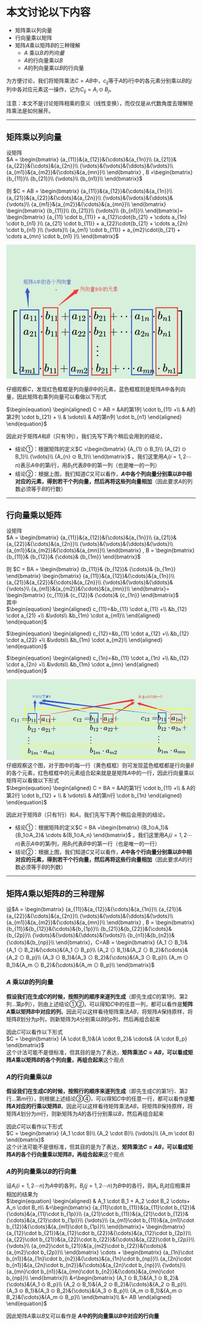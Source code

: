 # 本文讨论以下内容
* 矩阵乘以列向量
* 行向量乘以矩阵
* 矩阵${A}$乘以矩阵${B}$的三种理解
    * ${A}$ 乘以${B}的列向量$
    * ${A}$的行向量乘以${B}$
    * ${A}$的列向量乘以${B}$的行向量


为方便讨论，我们将矩阵乘法$C=AB$中，$c_{ij}$等于$A$的$i$行中的各元素分别乘以$B$的$j$列中各对应元素这一操作，记为$C_{ij} = A_i⊙B_j$。

注意：本文不是讨论矩阵相乘的意义（线性变换），而仅仅是从代数角度去理解矩阵乘法是如何展开。

---
## 矩阵乘以列向量
设矩阵  
$A = \begin{bmatrix}
{a_{11}}&{a_{12}}&{\cdots}&{a_{1n}}\\
{a_{21}}&{a_{22}}&{\cdots}&{a_{2n}}\\
{\vdots}&{\vdots}&{\ddots}&{\vdots}\\
{a_{m1}}&{a_{m2}}&{\cdots}&{a_{mn}}\\
\end{bmatrix}  ,
B =\begin{bmatrix}
{b_{11}}\\
{b_{21}}\\
{\vdots}\\
{b_{n1}}\\
\end{bmatrix}$

 
则
$C = AB = \begin{bmatrix}
{a_{11}}&{a_{12}}&{\cdots}&{a_{1n}}\\
{a_{21}}&{a_{22}}&{\cdots}&{a_{2n}}\\
{\vdots}&{\vdots}&{\ddots}&{\vdots}\\
{a_{m1}}&{a_{m2}}&{\cdots}&{a_{mn}}\\
\end{bmatrix}
\begin{bmatrix}
{b_{11}}\\
{b_{21}}\\
{\vdots}\\
{b_{n1}}\\
\end{bmatrix}=
\begin{bmatrix}
{a_{11} \cdot b_{11}} + a_{12}\cdot{b_{21} +  \cdots a_{1n} \cdot b_{n1} }\\
{a_{21} \cdot b_{11}} + a_{22}\cdot{b_{21} +  \cdots a_{2n} \cdot b_{n1} }\\
{\vdots}\\
{a_{m1} \cdot b_{11}} + a_{m2}\cdot{b_{21} +  \cdots a_{mn} \cdot b_{n1} }\\
\end{bmatrix}$


![matrix_mul_vector1](/imgs/matrix_mul_vector1.jpg)


仔细观察$C$，发现红色框框是列向量$B$中的元素，蓝色框框则是矩阵$A$中各列向量，因此矩阵右乘列向量可以看做以下形式
  
$\begin{equation}
\begin{aligned}
C = AB = &A的第1列 \cdot b_{11} +\\ 
& A的第2列 \cdot b_{21} + \\
& \vdots\\
& A的第n列 \cdot b_{n1}
\end{aligned}
\end{equation}$


因此对于矩阵$A$和$B$（只有1列），我们先写下两个稍后会用到的结论，
* 结论①：根据矩阵的定义$C =\begin{bmatrix}
{A_{1} ⊙ B_1}\\
{A_{2} ⊙ B_1}\\
{\vdots}\\
{A_{n} ⊙ B_1}\\
\end{bmatrix}$ 。我们这里用$A_i(i=1,2\cdots n)$表示$A$中的第$i$行，用$B_1$代表$B$中的第一列（也是唯一的一列）
* 结论②：根据上图，我们知道$C$又可以看作，**$A$中各个列向量分别乘以$B$中相对应的元素，得到若干个列向量，然后再将这些列向量相加**（因此要求$A$的列数必须等于$B$的行数）


---
## 行向量乘以矩阵
设矩阵  
$A = \begin{bmatrix}
{a_{11}}&{a_{12}}&{\cdots}&{a_{1n}}\\
{a_{21}}&{a_{22}}&{\cdots}&{a_{2n}}\\
{\vdots}&{\vdots}&{\ddots}&{\vdots}\\
{a_{m1}}&{a_{m2}}&{\cdots}&{a_{mn}}\\
\end{bmatrix}  ,
B = \begin{bmatrix}
{b_{11}}&
{b_{12}}&
{\cdots}&
{b_{1m}}
\end{bmatrix}$

则
$C = BA = \begin{bmatrix}
{b_{11}}&
{b_{12}}&
{\cdots}&
{b_{1m}}
\end{bmatrix}
\begin{bmatrix}
{a_{11}}&{a_{12}}&{\cdots}&{a_{1n}}\\
{a_{21}}&{a_{22}}&{\cdots}&{a_{2n}}\\
{\vdots}&{\vdots}&{\ddots}&{\vdots}\\
{a_{m1}}&{a_{m2}}&{\cdots}&{a_{mn}}\\
\end{bmatrix}=
\begin{bmatrix}
{c_{11}}&
{c_{12}}&
{\cdots}&
{c_{1n}}
\end{bmatrix}$  
其中  
$\begin{equation}
\begin{aligned}
c_{11}=&b_{11} \cdot a_{11} +\\ 
&b_{12} \cdot a_{21}  +\\ 
&\vdots\\
&b_{1m} \cdot a_{m1}\\
\end{aligned}
\end{equation}$ 
  

$\begin{equation}
\begin{aligned}
c_{12}=&b_{11} \cdot a_{12} +\\ 
&b_{12} \cdot a_{22}  +\\ 
&\vdots\\
&b_{1m} \cdot a_{m2}\\
\end{aligned}
\end{equation}$ 
  

$\begin{equation}
\begin{aligned}
c_{1n}=&b_{11} \cdot a_{1n} +\\ 
&b_{12} \cdot a_{2n}  +\\ 
&\vdots\\
&b_{1m} \cdot a_{mn}
\end{aligned}
\end{equation}$  



![matrix_mul_vector3](/imgs/matrix_mul_vector3.jpg)  
仔细观察这个图，对于图中的每一行（黄色框框）则可发现蓝色框框都是行向量$B$的各个元素，红色框框中的元素组合起来就是是矩阵$A$中的一行，因此行向量乘以矩阵可以看做以下形式  
$\begin{equation}
\begin{aligned}
C = BA = &A的第1行 \cdot b_{11} +\\ 
& A的第2行 \cdot b_{12} + \\
& \vdots\\
& A的第n行 \cdot b_{1n}
\end{aligned}
\end{equation}$


因此对于矩阵$B$（只有1行）和$A$，我们先写下两个稍后会用到的结论，
* 结论①：根据矩阵的定义$C = BA =\begin{bmatrix}
{B_1⊙A_1}&{B_1⊙A_2}& \cdots &{B_1⊙A_n}
\end{bmatrix}$ 。我们这里用$A_i(i=1,2\cdots n)$表示$A$中的第$i$列，用$B_1$代表$B$中的第一行（也是唯一的一行）
* 结论②：根据上图，我们知道$C$又可以看作，**$A$中各个行向量分别乘以$B$中相对应的元素，得到若干个行向量，然后再将这些行向量相加**（因此要求$A$的行数必须等于$B$的列数）


 
---
## 矩阵${A}$乘以矩阵${B}$的三种理解
设$A = \begin{bmatrix}
{a_{11}}&{a_{12}}&{\cdots}&{a_{1n}}\\
{a_{21}}&{a_{22}}&{\cdots}&{a_{2n}}\\
{\vdots}&{\vdots}&{\ddots}&{\vdots}\\
{a_{m1}}&{a_{m2}}&{\cdots}&{a_{mn}}\\
\end{bmatrix}  ,
B = \begin{bmatrix}
{b_{11}}&{b_{12}}&{\cdots}&{b_{1p}}\\
{b_{21}}&{b_{22}}&{\cdots}&{b_{2p}}\\
{\vdots}&{\vdots}&{\ddots}&{\vdots}\\
{b_{n1}}&{b_{n2}}&{\cdots}&{b_{np}}\\
\end{bmatrix}，C=AB = \begin{bmatrix}
{A_1 ⊙ B_1}&{A_1 ⊙ B_2}&{\cdots}&{A_1 ⊙ B_p}\\
{A_2 ⊙ B_1}&{A_2 ⊙ B_2}&{\cdots}&{A_2 ⊙ B_p}\\
{A_3 ⊙ B_1}&{A_3 ⊙ B_2}&{\cdots}&{A_3 ⊙ B_p}\\
{A_m ⊙ B_1}&{A_m ⊙ B_2}&{\cdots}&{A_m ⊙ B_p}\\
\end{bmatrix}$

### ${A}$ 乘以${B}$的列向量
<!-- ①②③④⑤⑥⑦⑧⑨⑩ -->
**假设我们在生成$C$的时候，按照列的顺序来逐列生成**（即先生成$C$的第$1$列、第$2$列...第$p$列），则由上述结论①②，可以得知$C$中的任意一列，都可以看作是**矩阵$A$乘以矩阵$B$中对应的列**。因此可以这样看待矩阵乘法$AB$，将矩阵$A$保持原样，将矩阵$B$划分为$p$列，则新矩阵为$A$分别乘以$B$的$p$列，然后再组合起来  


因此$C$可以看作以下形式  
$C = \begin{bmatrix}
{A \cdot B_1}&{A \cdot B_2}& \cdots& {A \cdot B_p}
\end{bmatrix}$  
这个计法可能不是很标准，但其目的是为了表达，**矩阵乘法$C=AB$，可以看成矩阵$A$乘以矩阵$B$的各个列向量，再组合起来**这个观点

### ${A}$的行向量乘以${B}$
**假设我们在生成$C$的时候，按照行的顺序来逐列生成**（即先生成$C$的第$1$行、第$2$行...第$m$行），则根据上述结论③④，可以得知$C$中的任意一行，都可以看作是**矩阵$A$对应的行乘以矩阵$B$**。因此可以这样看待矩阵乘法$AB$，将矩阵$B$保持原样，将矩阵$A$划分为$m$行，则新矩阵为$A$的各行分别乘以$B$，然后再组合起来

因此$C$可以看作以下形式  
$C = \begin{bmatrix}
{A_1 \cdot B}\\
{A_2 \cdot B}\\
{\vdots}\\
{A_m \cdot B}
\end{bmatrix}$  
这个计法可能不是很标准，但其目的是为了表达，**矩阵乘法$C=AB$，可以看成矩阵$A$的各个行向量乘以矩阵$B$，再组合起来**这个观点

### ${A}$的列向量乘以${B}$的行向量
设$A_i(i=1,2\cdots n)$为$A$中的各列，$B_j(j=1,2\cdots n)$为$B$中的各行，则$A_i, B_j$对应相乘并相加的结果为  
$\begin{equation}
\begin{aligned}
& A_1 \cdot B_1 + A_2 \cdot B_2 \cdots+ A_n \cdot B_n\\
&=\begin{bmatrix}
{a_{11}\cdot b_{11}}&{a_{11}\cdot b_{12}}&{\cdots}&{a_{11}\cdot b_{1p}}\\
{a_{21}\cdot b_{11}}&{a_{21}\cdot b_{12}}&{\cdots}&{a_{21}\cdot b_{1p}}\\
{\vdots}\\
{a_{m1}\cdot b_{11}}&{a_{m1}\cdot b_{12}}&{\cdots}&{a_{m1}\cdot b_{1p}}\\
\end{bmatrix}+
\begin{bmatrix}
{a_{12}\cdot b_{21}}&{a_{12}\cdot b_{22}}&{\cdots}&{a_{12}\cdot b_{2p}}\\
{a_{22}\cdot b_{21}}&{a_{22}\cdot b_{22}}&{\cdots}&{a_{22}\cdot b_{2p}}\\
{\vdots}\\
{a_{m2}\cdot b_{21}}&{a_{m2}\cdot b_{22}}&{\cdots}&{a_{m2}\cdot b_{2p}}\\
\end{bmatrix}
\cdots + 
\begin{bmatrix}
{a_{1n}\cdot b_{n1}}&{a_{1n}\cdot b_{n2}}&{\cdots}&{a_{1n}\cdot b_{np}}\\
{a_{2n}\cdot b_{n1}}&{a_{2n}\cdot b_{n2}}&{\cdots}&{a_{2n}\cdot b_{np}}\\
{\vdots}\\
{a_{mn}\cdot b_{n1}}&{a_{mn}\cdot b_{n2}}&{\cdots}&{a_{mn}\cdot b_{np}}\\
\end{bmatrix}\\
&=\begin{bmatrix}
{A_1 ⊙ B_1}&{A_1 ⊙ B_2}&{\cdots}&{A_1 ⊙ B_p}\\
{A_2 ⊙ B_1}&{A_2 ⊙ B_2}&{\cdots}&{A_2 ⊙ B_p}\\
{A_3 ⊙ B_1}&{A_3 ⊙ B_2}&{\cdots}&{A_3 ⊙ B_p}\\
{A_m ⊙ B_1}&{A_m ⊙ B_2}&{\cdots}&{A_m ⊙ B_p}\\
\end{bmatrix}\\
&= AB
\end{aligned}
\end{equation}$

 
 因此矩阵$A$乘以$B$又可以看作是 **$A$中的列向量乘以$B$中对应的行向量**
